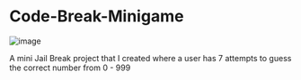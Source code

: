 # Code-Break-Minigame

![image](https://user-images.githubusercontent.com/64750085/156308807-3dc7bb44-2d73-4025-9e82-77f39ba8f410.png)

A mini Jail Break project that I created where a user has 7 attempts to guess the correct number from 0 - 999
